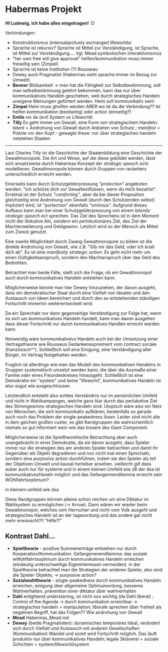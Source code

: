 # Habermas Projekt


<!-- TODO: Verbindungen zu anderen Autoren  -->
<!-- TODO: Zusammenfassung  -->
<!-- TODO: Verbindungen zu anderen Autoren -->
<!-- TODO: Umsetzbarkeit/In github -->
<!-- TODO: klären, ob das Publikum einen Plan hat -->


**HI Ludewig, ich habe alles eingetragen!** :D

Verbindungen:
- Konstruktivismus (intersubjectively exchanged lifeworlds)
- Sprache ist rekursiv? Sprache ist Mittel zur Verständigung, ist Sprache, ist MIttel zur Verständigung....
Vgl. Mead symbolischen Interaktionismus
- "her own free will give approval" helfen/kommunikation muss immer freiwillig sein (Zimpel)
- Sprache ist keine Institution (?) Rousseau
- Dewey auch Pragmatist (Habermas sieht sprache immer im Bezug zur Umwelt)
- **Benner** Bildsamkeit -> man hat die Fähigkeit zur Selbstbestimmung, soll man selbstbestimmung gelehrt bekommen, kann das nur über kommunikatives Handeln geschehen, weil durch strategisches Handeln uneigene Meinungen geförtert werden. Heini soll kommunikativ sein!
- **Zimpel** Heini muss gholfen werden ABER wo ist da die Verbindung?? Ist helfen kommunikation (beidseitig) oder action (einseitig?)
- **Emile** nix da (evtl System vs Lifeworld)
- **Tilly** Es geht immer um Gewalt, eine Form von strategischem Handeln: *latent* = Androhung von Gewalt durch Anbieten von Schutz ; *manifest* = Pistole vor den Kopf - gewagte these: nur über strategisches handeln netstehen Staaten
----

Laut Charles Tilly ist die Geschichte der Staatenbildung eine Geschichte der Gewaltmonopole.
Die Art und Weise, auf die diese gebildet werden, lässt sich ansatzweise durch Habermas Konzept der *strategic speech acts* modellieren.
Gewaltmonopole können durch Gruppen von racketters unterschiedlich erreicht werden.

Einerseits kann durch Schutzgelderpressung *"protection"* angeboten werden: "Ich schütze dich vor Gewalteinflüssen, wenn du mich bezahlst".
Errstmal ist der Schutz *"comforting"*, aber da bei dieser Proposition gleichzeitig eine Androhung von Gewalt (durch den Schützenden selbst) impliziert wird, ist "portection" ebenfalls "ominous".
Aufgrund dieses Aufbaus kann man bei einer Schutzgelderpressung von einem *latently strategic speech act* sprechen.
Das Ziel des Sprechens ist in dem Moment nicht der illokutive Akt, sondern ein perlokutionäres Ziel, das Ziel der Machterweiterung und Geldgewinn.
Letzlich wird so der Mensch als Mittel zum Zweck genutzt.

Eine zweite Möglichkeit durch Zwang Gewaltmonopole zu bilden ist die direkte Androhung von Gewalt, wie z.B. "Gib mir das Geld, oder ich knall dich ab".
Es ist eine *manifestly strategic action*: Es geht nicht mehr um einen Gültigkeitsanspruch, sondern den Machtanspruch über das Geld des Bedrohten.

Betrachtet man beide Fälle, stellt sich die Frage, ob ein Gewaltmonopol auch durch kommunikatives Handeln entstehen kann.

Möglicherweise könnte man hier Dewey hinzuziehen, der davon ausgeht, dass ein demokratischer Staat durch eine Vielfalt von Idealen und den Austausch von Ideen bereichert und durch den so entstehenden ständigen Fortschritt immerhin weiterentwickelt wird.
 <!-- TODO: github mit deweys idee vn prozess der demokratie --><!-- soll ich das machen? -->
Da ein Sprechakt nur dann gegenseitige Verständigung zur Folge hat, wenn es sich um kommunikatives Handeln handelt, kann man davon ausgehen dass dieser Fortschritt nur durch kommunikatives Handlen erreicht werden kann.

Notwendig wäre kommunikativevs Handeln auch bei der Umsetzung einer Vertragstheorie wie Rousseus Gedankenexpreiment vom contract sociale (französisch^^).
Schließlich soll eine Einigung, eine Verständigung aller Bürger, im Vertrag festgehalten werden.

Fraglich ist allerdings wie man das Modell des kommunikativen Handelns in Gruppen *systematisch* umsetzt werden kann, die über die Ausmaße einer Familie oder eines Freundeskreises hinausgeht.
Schließlich ist eine Demokratie ein "system" und keine "lifeworld", kommunikatives Handeln ist also sogut wie ausgeschlossen.

Letztendlich entsteht also echtes Verständnis nur im persönlichen Umfeld und nicht in Wahlkampangen, welche ganz klar durch das perlukotive Ziel des Stimmgewinns strategisches Handeln sind.
Utopisch wäre also ein Netz von Menschen, die sich kommunikativ aufklären, bestenfalls so gerade auch noch das Problem der single-peakedness lösen. Leider sind nicht alle in dem geichen großen custer, es gibt Randgruppen die wahrscheinllich niemals so gut informiert wein wie das Inssere des Giant Component.

Möglicherweise ist die Spieltheoretische Betrachtung aber auch unangebracht in einer Demokratie, da sie davon ausgeht, dass Spieler immer nur die strategien des anr anderen Spieler betrachten und damit ihr Gegenüber als Objekt degradieren und noc nicht mal einen Sprechakt, sondern eine *purposive* action durchführen, indem sie den Spieler als teil der Objetiven Umwelt und kausal herleibar ansehen.
vielleicht gilt dass auber auch nur für systeme und in einem kleinen Umfeld wie zB der dsa ist kommunikativesHaneln möglich und das Gefangennendilemma erreicht sein WOhlfahrtsoptimum?

in kleinem umfeld wie dsa




<!-- FIXME: was sagst du hierzu? ich habe mich gerade in einem diesem sehr wirren Gedankenknoten nicht mehr raus -->
Diese Randgruppen können alleine schon reichen um eine Diktatur im Wahlsystem zu ermöglichen (-> Arrow).
Dann wären wir wieder beim Gewaltmonopol, welches vom Herrscher und nicht vom Volk ausgeht und strategisches Handeln ist an der tagesordung und das andere gar nicht mehr erwünscht?!! "Hilfe?!"


Kontrast Dahl...
----
- **Spieltheorie** - positive Summenerträge entstehen nur durch Kooperation/Kommunikation. Gefangenenendilemma: das soziale wWohlfahrtsoptimum durch kommunikatives Handeln erreichen (eindeutig unterschwellige Eigeninteressen vermeiden). in der Spieltheorie betrachtet man die Strategien der anderen Spieler, also sind die Spieler Objekte, -> purposive action?
- **Sozialwahltheorie** - single-peakedness durch kommunikatives Handeln erreichen, einigung über allgemeine Optimumordung, besseres Wahlverhalten, prävention einer diktatur über wahlverhalten
- **Dahl** enlightend understaning, ist nicht soo wichtig (da Dahl liberal) ; Control of the Agenda -> durch kommunikation erreichbar -> strategisches handeln = manipulation; liberale sprechen über freiheit als negativen Begriff, hat das Folgen?? Wie androhung von Gewalt
- **Mead** Habermas_Mead.md
- **Dewey** (beide Pragmatisten): dynamisches temporäres Ideal, verändert sich durch Vielfalt und Austausch mit anderen Gesellschaften (Kommunikation) Wandel und somit wird Fortschritt möglich. Das läuft produktiv nur über kommunikatives Handeln; legale Sklaverei + soziale Schichten = system/lifeworld/system
